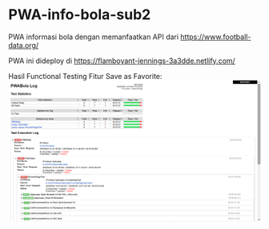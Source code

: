 # PWA-info-bola-sub2
PWA informasi bola dengan memanfaatkan API dari https://www.football-data.org/

PWA ini dideploy di https://flamboyant-jennings-3a3dde.netlify.com/

Hasil Functional Testing Fitur Save as Favorite:![Log Image](FavoritePageTestingLog.png)

